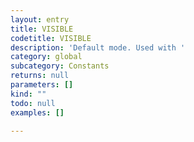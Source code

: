 ```yaml
---
layout: entry
title: VISIBLE
codetitle: VISIBLE
description: 'Default mode. Used with '
category: global
subcategory: Constants
returns: null
parameters: []
kind: ""
todo: null
examples: []

---
```

